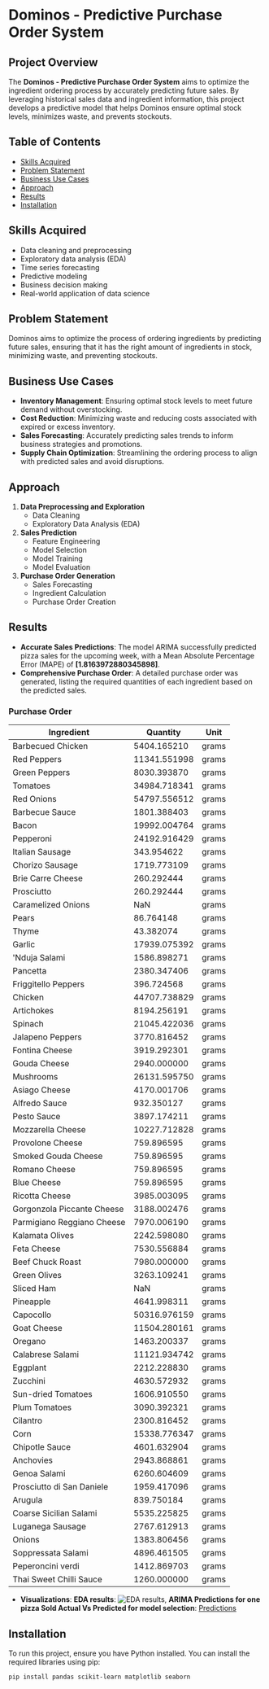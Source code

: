 # Dominos - Predictive Purchase Order System

## Project Overview
The **Dominos - Predictive Purchase Order System** aims to optimize the ingredient ordering process by accurately predicting future sales. By leveraging historical sales data and ingredient information, this project develops a predictive model that helps Dominos ensure optimal stock levels, minimizes waste, and prevents stockouts.

## Table of Contents
- [Skills Acquired](#skills-acquired)
- [Problem Statement](#problem-statement)
- [Business Use Cases](#business-use-cases)
- [Approach](#approach)
- [Results](#results)
- [Installation](#installation)

## Skills Acquired
- Data cleaning and preprocessing
- Exploratory data analysis (EDA)
- Time series forecasting
- Predictive modeling
- Business decision making
- Real-world application of data science

## Problem Statement
Dominos aims to optimize the process of ordering ingredients by predicting future sales, ensuring that it has the right amount of ingredients in stock, minimizing waste, and preventing stockouts.

## Business Use Cases
- **Inventory Management**: Ensuring optimal stock levels to meet future demand without overstocking.
- **Cost Reduction**: Minimizing waste and reducing costs associated with expired or excess inventory.
- **Sales Forecasting**: Accurately predicting sales trends to inform business strategies and promotions.
- **Supply Chain Optimization**: Streamlining the ordering process to align with predicted sales and avoid disruptions.

## Approach
1. **Data Preprocessing and Exploration**
   - Data Cleaning
   - Exploratory Data Analysis (EDA)
2. **Sales Prediction**
   - Feature Engineering
   - Model Selection
   - Model Training
   - Model Evaluation
3. **Purchase Order Generation**
   - Sales Forecasting
   - Ingredient Calculation
   - Purchase Order Creation

## Results
- **Accurate Sales Predictions**: The model ARIMA successfully predicted pizza sales for the upcoming week, with a Mean Absolute Percentage Error (MAPE) of **[1.8163972880345898]**.
- **Comprehensive Purchase Order**: A detailed purchase order was generated, listing the required quantities of each ingredient based on the predicted sales.

### Purchase Order
| Ingredient                               | Quantity        | Unit   |
|------------------------------------------|-----------------|--------|
| Barbecued Chicken                        | 5404.165210     | grams  |
| Red Peppers                              | 11341.551998    | grams  |
| Green Peppers                            | 8030.393870     | grams  |
| Tomatoes                                 | 34984.718341    | grams  |
| Red Onions                               | 54797.556512    | grams  |
| Barbecue Sauce                           | 1801.388403     | grams  |
| Bacon                                    | 19992.004764    | grams  |
| Pepperoni                                | 24192.916429    | grams  |
| Italian Sausage                          | 343.954622      | grams  |
| Chorizo Sausage                          | 1719.773109     | grams  |
| Brie Carre Cheese                        | 260.292444      | grams  |
| Prosciutto                               | 260.292444      | grams  |
| Caramelized Onions                       | NaN             | grams  |
| Pears                                    | 86.764148       | grams  |
| Thyme                                    | 43.382074       | grams  |
| Garlic                                   | 17939.075392    | grams  |
| 'Nduja Salami                            | 1586.898271     | grams  |
| Pancetta                                 | 2380.347406     | grams  |
| Friggitello Peppers                      | 396.724568      | grams  |
| Chicken                                  | 44707.738829    | grams  |
| Artichokes                               | 8194.256191     | grams  |
| Spinach                                  | 21045.422036    | grams  |
| Jalapeno Peppers                         | 3770.816452     | grams  |
| Fontina Cheese                           | 3919.292301     | grams  |
| Gouda Cheese                             | 2940.000000     | grams  |
| Mushrooms                                | 26131.595750    | grams  |
| Asiago Cheese                            | 4170.001706    | grams  |
| Alfredo Sauce                            | 932.350127      | grams  |
| Pesto Sauce                              | 3897.174211     | grams  |
| Mozzarella Cheese                        | 10227.712828    | grams  |
| Provolone Cheese                         | 759.896595      | grams  |
| Smoked Gouda Cheese                      | 759.896595      | grams  |
| Romano Cheese                            | 759.896595      | grams  |
| Blue Cheese                              | 759.896595      | grams  |
| Ricotta Cheese                           | 3985.003095     | grams  |
| Gorgonzola Piccante Cheese              | 3188.002476     | grams  |
| Parmigiano Reggiano Cheese              | 7970.006190     | grams  |
| Kalamata Olives                          | 2242.598080     | grams  |
| Feta Cheese                              | 7530.556884     | grams  |
| Beef Chuck Roast                         | 7980.000000     | grams  |
| Green Olives                             | 3263.109241     | grams  |
| Sliced Ham                               | NaN             | grams  |
| Pineapple                                | 4641.998311     | grams  |
| Capocollo                                | 50316.976159    | grams  |
| Goat Cheese                              | 11504.280161    | grams  |
| Oregano                                  | 1463.200337     | grams  |
| Calabrese Salami                         | 11121.934742    | grams  |
| Eggplant                                 | 2212.228830     | grams  |
| Zucchini                                 | 4630.572932     | grams  |
| Sun-dried Tomatoes                       | 1606.910550     | grams  |
| Plum Tomatoes                            | 3090.392321     | grams  |
| Cilantro                                 | 2300.816452     | grams  |
| Corn                                     | 15338.776347    | grams  |
| Chipotle Sauce                           | 4601.632904     | grams  |
| Anchovies                                | 2943.868861     | grams  |
| Genoa Salami                             | 6260.604609     | grams  |
| Prosciutto di San Daniele                | 1959.417096     | grams  |
| Arugula                                  | 839.750184      | grams  |
| Coarse Sicilian Salami                   | 5535.225825     | grams  |
| Luganega Sausage                         | 2767.612913     | grams  |
| Onions                                   | 1383.806456     | grams  |
| Soppressata Salami                       | 4896.461505     | grams  |
| Peperoncini verdi                        | 1412.869703     | grams  |
| Thai Sweet Chilli Sauce                  | 1260.000000     | grams  |

- **Visualizations**: **EDA results**: ![EDA results](https://github.com/user-attachments/assets/2a8ac9a1-66f0-496e-9509-37b4ece167f1), **ARIMA Predictions for one pizza Sold Actual Vs Predicted for model selection**: [Predictions](https://github.com/user-attachments/assets/7ac1350d-1e29-4a5c-a451-115fd9b414a0)


## Installation
To run this project, ensure you have Python installed. You can install the required libraries using pip:

```bash
pip install pandas scikit-learn matplotlib seaborn
